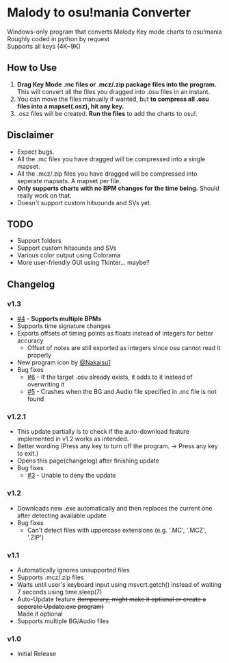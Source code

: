 # Malody to osu!mania Converter

Windows-only program that converts Malody Key mode charts to osu!mania\
Roughly coded in python by request\
Supports all keys (4K~9K)

## How to Use

1. **Drag Key Mode .mc files or .mcz/.zip package files into the program.** This will convert all the files you dragged into .osu files in an instant.
2. You can move the files manually if wanted, but **to compress all .osu files into a mapset(.osz), hit any key.**
3. .osz files will be created. **Run the files** to add the charts to osu!.

## Disclaimer

* Expect bugs.
* All the .mc files you have dragged will be compressed into a single mapset.
* All the .mcz/.zip files you have dragged will be compressed into seperate mapsets. A mapset per file.
* **Only supports charts with no BPM changes for the time being.** Should really work on that.
* Doesn't support custom hitsounds and SVs yet.

## TODO

* Support folders
* Support custom hitsounds and SVs
* Various color output using Colorama
* More user-friendly GUI using Tkinter... maybe?

## Changelog

### v1.3

* [#4](https://github.com/jakads/Malody-to-Osumania/issues/4) - __**Supports multiple BPMs**__
* Supports time signature changes
* Exports offsets of timing points as floats instead of integers for better accuracy
  * Offset of notes are still exported as integers since osu cannot read it properly
* New program icon by [@Nakaisu1](https://twitter.com/Nakaisu1)
* Bug fixes
  * [#6](https://github.com/jakads/Malody-to-Osumania/issues/6) - If the target .osu already exists, it adds to it instead of overwriting it
  * [#5](https://github.com/jakads/Malody-to-Osumania/issues/5) - Crashes when the BG and Audio file specified in .mc file is not found

### v1.2.1

* This update partially is to check if the auto-download feature implemented in v1.2 works as intended.
* Better wording (Press any key to turn off the program. → Press any key to exit.)
* Opens this page(changelog) after finishing update
* Bug fixes
    * [#3](https://github.com/jakads/Malody-to-Osumania/issues/3) - Unable to deny the update

### v1.2

* Downloads new .exe automatically and then replaces the current one after detecting available update
* Bug fixes
  * Can't detect files with uppercase extensions (e.g. '.MC', '.MCZ', '.ZIP')

### v1.1

* Automatically ignores unsupported files
* Supports .mcz/.zip files
* Waits until user's keyboard input using msvcrt.getch() instead of waiting 7 seconds using time.sleep(7)
* Auto-Update feature ~~(temporary, might make it optional or create a seperate Update.exe program)~~\
Made it optional
* Supports multiple BG/Audio files

### v1.0

* Initial Release